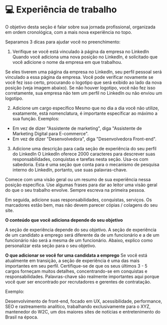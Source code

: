 # 💻 Experiência de trabalho

O objetivo desta seção é falar sobre sua jornada profissional, organizada em ordem cronológica, com a mais nova experiência no topo.

Separamos 3 dicas para ajudar você no preenchimento:

1. Verifique se você está vinculado à página da empresa no LinkedIn
Quando você adiciona uma nova posição no LinkedIn, é solicitado que você adicione o nome da empresa em que trabalhou.

Se eles tiverem uma página da empresa no LinkedIn, seu perfil pessoal será vinculado a essa página da empresa. Você pode verificar novamente se você fez isso certo, procurando o logotipo que será exibido ao lado da nova posição (veja imagem abaixo). Se não houver logotipo, você não fez isso corretamente, sua empresa não tem um perfil no LinkedIn ou não enviou um logotipo.


2. Adicione um cargo específico
Mesmo que no dia a dia você não utilize, exatamente, está nomenclatura, é importante específicar ao máximo a sua função.
Exemplos:

- Em vez de dizer "Assistente de marketing", diga "Assistente de Marketing Digital para E-commerce".
- Em vez de dizer "Desenvolvedora", diga "Desenvolvedora Front-end".


3. Adicione uma descrição para cada seção de experiência do seu perfil do LinkedIn
O LinkedIn oferece 2000 caracteres para descrever suas responsabilidades, conquistas e tarefas nesta seção. Usa-os com sabedoria. Esta é uma seção que conta para o mecanismo de pesquisa interno do LinkedIn, portanto, use suas palavras-chave.

Comece com uma visão geral ou um resumo de sua experiência nessa posição específica. Use algumas frases para dar ao leitor uma visão geral do que o seu trabalho envolve. Sempre escreva na primeira pessoa.

Em seguida, adicione suas responsabilidades, conquistas, serviços. Os marcadores estão bem, mas não devem parecer cópias / colagens do seu site.

**O conteúdo que você adiciona depende do seu objetivo**

A seção de experiência depende do seu objetivo. A seção de experiência de um candidato a emprego será diferente da de um funcionário e a de um funcionário não será a mesma de um funcionário. Abaixo, explico como personalizar esta seção para o seu objetivo.

**O que adicionar se você for uma candidata a emprego**
Se você está atualmente em transição, a seção de experiência é uma das mais importantes em seu perfil. Certifique-se de que os seus últimos 3 - 5 cargos forneçam muitos detalhes, concentrando-se em conquistas e responsabilidades. Palavras-chave são realmente importantes aqui porque você quer ser encontrado por recrutadores e gerentes de contratação.

Exemplo:

Desenvolvimento de front-end, focado em UX, acessibilidade, performance, SEO e rastreamento analítico, trabalhando exclusivamente para o XYZ, mantenedor do W2C, um dos maiores sites de notícias e entretenimento do Brasil na época.